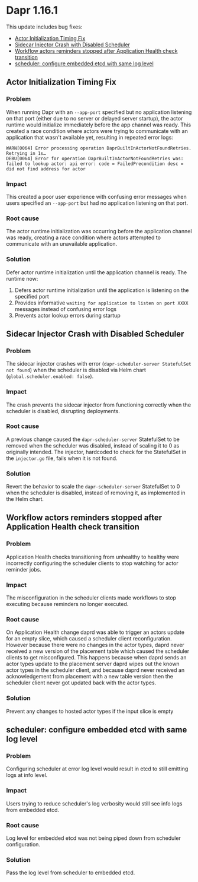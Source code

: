 # Dapr 1.16.1

This update includes bug fixes:

- [Actor Initialization Timing Fix](#actor-initialization-timing-fix)
- [Sidecar Injector Crash with Disabled Scheduler](#sidecar-injector-crash-with-disabled-scheduler)
- [Workflow actors reminders stopped after Application Health check transition](#workflow-actors-reminders-stopped-after-application-health-check-transition)
- [scheduler: configure embedded etcd with same log level](#scheduler-configure-embedded-etcd-with-same-log-level)

## Actor Initialization Timing Fix

### Problem
When running Dapr with an `--app-port` specified but no application listening on that port (either due to no server or delayed server startup), the actor runtime would initialize immediately before the app channel was ready. This created a race condition where actors were trying to communicate with an application that wasn't available yet, resulting in repeated error logs:

```
WARN[0064] Error processing operation DaprBuiltInActorNotFoundRetries. Retrying in 1s…
DEBU[0064] Error for operation DaprBuiltInActorNotFoundRetries was: failed to lookup actor: api error: code = FailedPrecondition desc = did not find address for actor
```

### Impact
This created a poor user experience with confusing error messages when users specified an `--app-port` but had no application listening on that port.

### Root cause
The actor runtime initialization was occurring before the application channel was ready, creating a race condition where actors attempted to communicate with an unavailable application.

### Solution
Defer actor runtime initialization until the application channel is ready. The runtime now:

1. Defers actor runtime initialization until the application is listening on the specified port
2. Provides informative `waiting for application to listen on port XXXX` messages instead of confusing error logs
3. Prevents actor lookup errors during startup

## Sidecar Injector Crash with Disabled Scheduler

### Problem
The sidecar injector crashes with error (`dapr-scheduler-server StatefulSet not found`) when the scheduler is disabled via Helm chart (`global.scheduler.enabled: false`).

### Impact
The crash prevents the sidecar injector from functioning correctly when the scheduler is disabled, disrupting deployments.

### Root cause
A previous change caused the `dapr-scheduler-server` StatefulSet to be removed when the scheduler was disabled, instead of scaling it to 0 as originally intended. The injector, hardcoded to check for the StatefulSet in the `injector.go` file, fails when it is not found.

### Solution
Revert the behavior to scale the `dapr-scheduler-server` StatefulSet to 0 when the scheduler is disabled, instead of removing it, as implemented in the Helm chart.

## Workflow actors reminders stopped after Application Health check transition

### Problem
Application Health checks transitioning from unhealthy to healthy were incorrectly configuring the scheduler clients to stop watching for actor reminder jobs.

### Impact
The misconfiguration in the scheduler clients made workflows to stop executing because reminders no longer executed.

### Root cause
On Application Health change daprd was able to trigger an actors update for an empty slice, which caused a scheduler client reconfiguration. However because there were no changes in the actor types, daprd never received a new version of the placement table which caused the scheduler clients to get misconfigured. This happens because when daprd sends an actor types update to the placement server daprd wipes out the known actor types in the scheduler client, and because daprd never received an acknowledgement from placement with a new table version then the scheduler client never got updated back with the actor types.

### Solution
Prevent any changes to hosted actor types if the input slice is empty

## scheduler: configure embedded etcd with same log level

### Problem

Configuring scheduler at error log level would result in etcd to still emitting logs at info level.

### Impact

Users trying to reduce scheduler's log verbosity would still see info logs from embedded etcd.

### Root cause

Log level for embedded etcd was not being piped down from scheduler configuration.

### Solution

Pass the log level from scheduler to embedded etcd.
